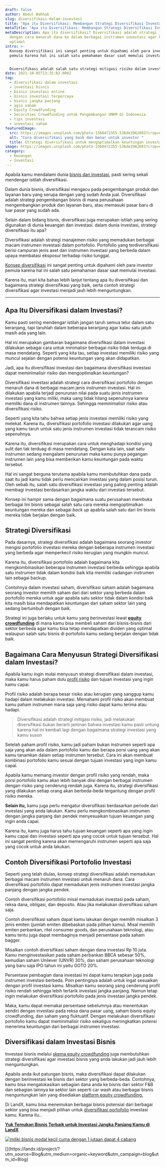 ```yaml
---
draft: false
author: Abdul Wahhab
slug: diversifikasi-dalam-investasi
title: "Apa itu Diversifikasi: Membangun Strategi Diversifikasi Investasi"
metaTitle: "Apa itu Diversifikasi: Membangun Strategi Diversifikasi Investasi"
metaDescription: Apa itu diversifikasi? Diversifikasi adalah strategi investasi
  dengan cara menaruh dana ke dalam berbagai instrumen investasi agar keuntungan
  optimal
intro: >-
  Konsep diversifikasi ini sangat penting untuk dipahami oleh para investor
  pemula karena hal ini salah satu pemahaman dasar saat memulai investasi.


  Diversifikasi adalah salah satu strategi mitigasi risiko dalam investasi yang membantu kamu mendapatkan keuntungan yang lebih optimal dan risiko yang lebih kecil. Karena itu, mari kita bahas lebih lanjut tentang apa itu diversifikasi dan bagaimana strategi diversifikasi portofolio agar investasi menjadi jauh lebih menguntungkan.
date: 2021-10-05T13:35:02.000Z
tag:
  - diversifikasi dalam investasi
  - investasi bisnis
  - bisnis investasi online
  - bisnis investasi terpercaya
  - bisnis jangka panjang
  - agio saham
  - Equity Crowdfunding
  - Securities Crowdfunding untuk Pengembangan UMKM di Indonesia
  - tips investasi
  - investasi saham
featuredImage:
  src: https://images.unsplash.com/photo-1560472355-536de3962603?crop=entropy&cs=tinysrgb&fit=max&fm=jpg&ixid=MnwxMTc3M3wwfDF8c2VhcmNofDQ4fHxpbnZlc3R8ZW58MHx8fHwxNjQwMTUwNTkz&ixlib=rb-1.2.1&q=80&w=1080
  alt: "Cara diversifikasi yang baik dan benar untuk investor "
  title: Strategi diversifikasi untuk mengoptimalkan keuntungan investasi
image: https://images.unsplash.com/photo-1560472355-536de3962603?crop=entropy&cs=tinysrgb&fit=max&fm=jpg&ixid=MnwxMTc3M3wwfDF8c2VhcmNofDQ4fHxpbnZlc3R8ZW58MHx8fHwxNjQwMTUwNTkz&ixlib=rb-1.2.1&q=80&w=1080
category:
  - Keuangan
  - Investasi
---
```

Apabila kamu mendalami dunia [bisnis dan investasi](https://landx.id/blog/tag/bisnis-modal-kecil/), pasti sering sekali mendengar istilah diversifikasi.

Dalam dunia bisnis, diversifikasi mengacu pada pengembangan produk dan layanan baru yang serupa dengan yang sudah Anda jual. Diversifikasi adalah strategi pengembangan bisnis di mana perusahaan mengembangkan produk dan layanan baru, atau memasuki pasar baru di luar pasar yang sudah ada.

Selain dalam bidang bisnis, diversifikasi juga merupakan istilah yang sering digunakan di dunia keuangan dan investasi. dalam dunia investasi, strategi diversifikasi itu apa? 

Diversifikasi adalah strategi manajemen risiko yang memadukan berbagai macam instrumen investasi dalam portofolio. Portofolio yang terdiversifikasi berisi campuran jenis aset dan instrumen investasi yang berbeda dalam upaya membatasi eksposur terhadap risiko tunggal.

[Konsep diversifikasi](https://landx.id/) ini sangat penting untuk dipahami oleh para investor pemula karena hal ini salah satu pemahaman dasar saat memulai investasi.

Karena itu, mari kita bahas lebih lanjut tentang apa itu diversifikasi dan bagaimana strategi diversifikasi yang baik, serta contoh strategi diversifikasi agar investasi menjadi jauh lebih menguntungkan.

- - -

## Apa Itu Diversifikasi dalam Investasi?

Kamu pasti sering mendengar istilah jangan taruh semua telur dalam satu keranjang, tapi taruhlah dalam beberapa keranjang agar kalau satu jatuh masih ada yang lain.

Hal ini merupakan gambaran bagaimana diversifikasi dalam investasi dilakukan sebagai cara untuk minimalisir berbagai risiko tidak terduga di masa mendatang. Seperti yang kita tau, setiap investasi memiliki risiko yang muncul sejalan dengan potensi keuntungan yang akan didapatkan.

Jadi, apa itu diversifikasi investasi dan bagaimana diversifikasi investasi dapat meminimalisir risiko dan mengoptimalkan keuntungan?

Diversifikasi investasi adalah strategi cara diversifikasi portofolio dengan menaruh dana di berbagai macam jenis instrumen investasi. Hal ini dilakukan apabila terjadi penurunan nilai pada suatu jenis instrumen investasi yang kamu miliki, maka uang tidak hilang sepenuhnya karena memiliki dana di instrumen lainnya. Sehingga meminimalisir risiko atau diversifikasi risiko. 

Seperti yang kita tahu bahwa setiap jenis investasi memiliki risiko yang melekat. Karena itu, diversifikasi portofolio investasi dilakukan agar uang yang kamu taruh untuk satu jenis instrumen investasi tidak terancam risiko sepenuhnya.

Karena itu, diversifikasi merupakan cara untuk menghadapi kondisi yang sulit dan tak terduag di masa mendatang. Dengan kata lain, saat satu instrumen sedang mengalami penurunan maka kamu punya pegangan instrumen lain yang bisa memberikan kamu keuntungan pada waktu tersebut.

Hal ini sangat berguna terutama apabila kamu membutuhkan dana pada saat itu jadi kamu tidak perlu mencairkan investasi yang dalam posisi turun. Oleh sebab itu, salah satu diversifikasi investasi yang paling penting adalah membagi investasi berdasarkan jangka waktu dari investasi tersebut.

Konsep ini hampir sama dengan bagaimana suatu perusahaan membuka berbagai lini bisnis sebagai salah satu cara mereka mengoptimalkan keuntungan mereka dan sebagai *back up* apabila salah satu dari lini bisnis mereka tidak berjalan dengan baik.

## Strategi Diversifikasi

Pada dasarnya, strategi diversifikasi adalah bagaimana seorang investor mengisi portofolio investasi mereka dengan beberapa instrumen investasi yang berbeda agar memperkecil risiko kerugian yang mungkin muncul. 

Karena itu, diversifikasi portofolio adalah bagaimana kita mengkombinasikan beberapa instrumen investasi berbeda sehingga apabila satu instrumen tidak dalam kondisi baik ktia memiliki cadangan instrumen lain sebagai backup. 

Contohnya dalam investasi saham, diversifikasi saham adalah bagaimana seorang investor memilih saham dari dari sektor yang berbeda dalam portofolio mereka untuk agar apabila satu sektor tidak dalam kondisi baik kita masih bisa mendapatkan keuntungan dari saham sektor lain yang sedang bertumbuh dengan baik. 

Strategi ini juga berlaku untuk kamu yang berinvestasi lewat **[equity crowdfunding](https://app.landx.id/?utm_source=Organic+Page&utm_medium=Content+Blog&utm_campaign=BlogLandX&utm_id=Blog)** di mana kamu bisa membeli saham dari bisnis-bisnis dari sektor berbeda agar kamu bisa tetap mendapatkan dividen yang optimal walaupun salah satu bisnis di portofolio kamu sedang berjalan dengan tidak baik.

## Bagaimana Cara Menyusun Strategi Diversifikasi dalam Investasi?

Apabila kamu ingin mulai menyusun strategi diversifikasi dalam investasi, maka kamu harus paham dulu [profil risiko](https://landx.id/project/) dan tujuan investasi yang ingin kamu capai.

Profil risiko adalah berapa besar risiko atau kerugian yang sanggup kamu hadapi dalam melakukan investasi. Memahami profil risiko akan membuat kamu paham instrumen mana saja yang risiko dapat kamu terima atau hadapi.

> Diversifikasi adalah strategi mitigasi risiko, jadi melakukan diversifikasi bukan berarti jaminan bahwa investasi kamu pasti untung karena hal ini kembali lagi dengan bagaimana strategi investasi yang kamu susun

Setelah paham profil risiko, kamu jadi paham bukan instrumen seperti apa saja yang akan ada dalam portofolio kamu dan berapa porsi uang yang akan kamu tanamkan dalam setiap instrumen tersebut. Cara ini akan membuat kombinasi portofolio kamu sesuai dengan tujuan investasi yang ingin kamu capai.

Apabila kamu memang investor dengan profil risiko yang rendah, maka porsi portofolio kamu akan lebih banyak diisi dengan berbagai instrumen dengan risiko yang cenderung rendah juga. Karena itu, strategi diversifikasi yang dilakukan setiap orang akan berbeda-beda tergantung dengan profil risiko mereka.

**Selain itu,** kamu juga perlu mengatur diversifikasi berdasarkan periode dari investasi yang anda lakukan. Kamu perlu mengkombinasikan instrumen dengan jangka panjang dan pendek menyesuaikan tujuan keuangan yang ingin anda capai.

Karena itu, kamu juga harus tahu tujuan keuangan seperti apa yang ingin kamu capai dan investasi seperti apa yang cocok untuk tujuan tersebut. Hal ini sangat penting karena akan memengaruhi instrumen seperti apa saja yang cocok untuk anda lakukan.

## Contoh Diversifikasi Portofolio Investasi  

Seperti yang telah diulas, konsep strategi diversifikasi adalah memadukan berbagai macam instrumen investasi untuk menaruh dana. Cara diversifikasi portofolio dapat memadukan jenis instrumen investasi jangka panjang dengan jangka pendek.

Contoh diversifikasi portofolio misal memadukan investasi pada saham, reksa dana, obligasi, dan deposito. Atau jika melakukan diversifikasi saham saja. 

Contoh diversifikasi saham dapat kamu lakukan dengan memilih misalkan 3 jenis emiten (jumlah emiten dibebaskan pada pilihan kamu). Misal memilih emiten perbankan, ritel consumer goods, dan perusahaan teknologi, atau kamu tentu juga dapat membaginya menjadi persentase pada saham bagger. 

Misalkan contoh diversifikasi saham dengan dana investasi Rp 10 juta. Kamu menginvestasikan pada saham perbankan BBCA sebesar 50%, kemudian saham Unilever (UNVR) 30%, dan saham perusahaan teknologi yang baru saja IPO tahun ini yaitu GOTO 20%.

Persentase pembagian dana investasi ini dapat kamu terapkan juga pada instrumen investasi berbeda. Poin pentingnya adalah untuk ingat sesuaikan dengan profil investasi kamu. Misalkan kamu seorang yang cenderung profil risiko rendah sehingga lebih tertarik investasi jangka panjang. Namun tetap ingin melakukan diversifikasi portofolio pada jenis investasi jangka pendek.

Maka, kamu dapat memakai persentase sebelumnya atau menentukan sendiri dengan investasi pada reksa dana pasar uang, saham bisnis equity crowdfunding, dan saham yang fluktuatif. Dengan melakukan diversifikasi portofolio kamu dapat meminimalisir risiko sekaligus meningkatkan potensi menerima keuntungan dari berbagai instrumen investasi.

## Diversifikasi dalam Investasi Bisnis

Investasi bisnis melalui [skema equity crowdfunding](https://landx.id/) juga membutuhkan strategi diversifikasi agar investasi bisnis yang anda lakukan jadi jauh lebih menguntungkan.

Apabila anda ikut patungan bisnis, maka diversifikasi dapat dilakukan dengan berinvestasi ke bisnis dari sektor yang berbeda-beda. Contohnya, kamu bisa mengalokasikan sebagian dana anda ke bisnis dari sektor F&B dan sebagian lainnya ke sektor lain seperti car wash atau berbagai bisnis menguntungkan lain yang disediakan [platform equity crowdfunding.](https://landx.id/)

Di LandX, kamu bisa menemukan berbagai bisnis potensial dari berbagai sektor yang bisa menjadi pilihan untuk [diversifikasi portofolio](https://landx.id/) investasi kamu. Karena itu..

**[Yuk Temukan Bisnis Terbaik untuk Investasi Jangka Panjang Kamu di LandX](https://app.landx.id/?utm_source=Organic+Page&utm_medium=Content+Blog&utm_campaign=BlogLandX&utm_id=Blog)**

<!--StartFragment-->

[![miliki bisnis modal kecil cuma dengan 1 jutaan dapat 4 cabang ](https://accountgram-production.sfo2.cdn.digitaloceanspaces.com/landx_ghost/2021/11/jadi-owner-bisnis-hanya-1-jutaan-dengan-cuan-yang-sangat-menjanjikan.png)](https://app.landx.id/?utm_source=Organic+Page&utm_medium=Content+Blog&utm_campaign=BlogLandX&utm_id=Blog)

<!--EndFragment-->[](https://landx.id/project/?utm_source=Blog&utm_medium=organic+keyword&utm_campaign=blog&utm_id=Blog)